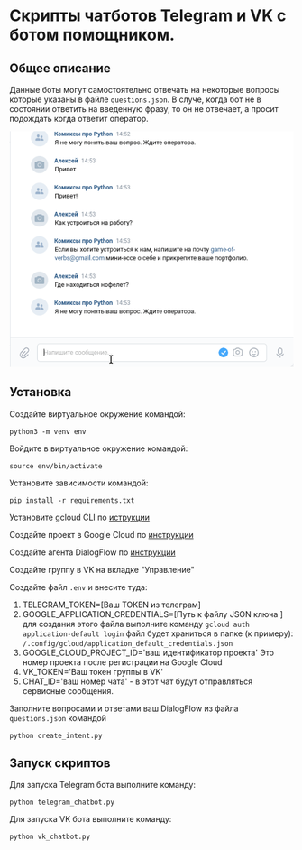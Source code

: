 # Скрипты чатботов Telegram и VK c ботом помощником.

## Общее описание
Данные боты могут самостоятельно отвечать на некоторые вопросы которые указаны в файле `questions.json`.
В случе, когда бот не в состоянии ответить на введенную фразу, то он не отвечает, а просит подождать когда ответит оператор.

![Гифка](vk_bot.gif)

## Установка

Создайте виртуальное окружение командой:

```commandline
python3 -m venv env
```

Войдите в виртуальное окружение командой:
```commandline
source env/bin/activate
```

Установите зависимости командой:
```commandline
pip install -r requirements.txt
```

Установите gcloud CLI по [иструкции](https://cloud.google.com/sdk/docs/install)

Создайте проект в Google Cloud по [инструкции](https://cloud.google.com/dialogflow/es/docs/quick/setup)

Создайте агента DialogFlow по [инструкции](https://cloud.google.com/dialogflow/es/docs/quick/build-agent)

Создайте группу в VK на вкладке "Управление"

Создайте файл `.env` и внесите туда:
1. TELEGRAM_TOKEN=[Ваш TOKEN из телеграм]
2. GOOGLE_APPLICATION_CREDENTIALS=[Путь к файлу JSON ключа ]
    для создания этого файла выполните команду ```gcloud auth application-default login```
    файл будет храниться в папке (к примеру): `/.config/gcloud/application_default_credentials.json`
3. GOOGLE_CLOUD_PROJECT_ID='ваш идентификатор проекта'
   Это номер проекта после регистрации на Google Cloud
4. VK_TOKEN='Ваш токен группы в VK'
5. CHAT_ID='ваш номер чата' - в этот чат будут отправляться сервисные сообщения.

Заполните вопросами и ответами ваш DialogFlow из файла `questions.json` командой
```commandline
python create_intent.py
```

## Запуск скриптов

Для запуска Telegram бота выполните команду:
```commandline
python telegram_chatbot.py
```

Для запуска VK бота выполните команду:
```commandline
python vk_chatbot.py
```
